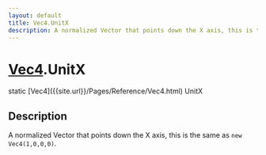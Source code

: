 ```yaml
---
layout: default
title: Vec4.UnitX
description: A normalized Vector that points down the X axis, this is the same as new Vec4(1,0,0,0).
---
```

# [Vec4]({{site.url}}/Pages/Reference/Vec4.html).UnitX

<div class='signature' markdown='1'>
static [Vec4]({{site.url}}/Pages/Reference/Vec4.html) UnitX
</div>

## Description
A normalized Vector that points down the X axis, this is
the same as `new Vec4(1,0,0,0)`.

